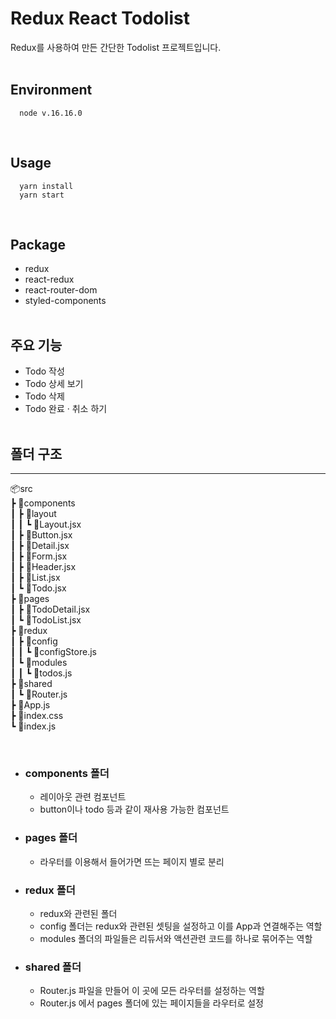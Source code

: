 # Redux React Todolist

Redux를 사용하여 만든 간단한 Todolist 프로젝트입니다.  
<br />

## Environment

```
  node v.16.16.0
```

  <br />

## Usage

```
  yarn install
  yarn start
```

  <br />

## Package

- redux
- react-redux
- react-router-dom
- styled-components  
  <br />

## 주요 기능

- Todo 작성
- Todo 상세 보기
- Todo 삭제
- Todo 완료 · 취소 하기  
  <br />

## 폴더 구조

<hr />

📦src  
 ┣ 📂components  
 ┃ ┣ 📂layout  
 ┃ ┃ ┗ 📜Layout.jsx  
 ┃ ┣ 📜Button.jsx  
 ┃ ┣ 📜Detail.jsx  
 ┃ ┣ 📜Form.jsx  
 ┃ ┣ 📜Header.jsx  
 ┃ ┣ 📜List.jsx  
 ┃ ┗ 📜Todo.jsx  
 ┣ 📂pages  
 ┃ ┣ 📜TodoDetail.jsx  
 ┃ ┗ 📜TodoList.jsx  
 ┣ 📂redux  
 ┃ ┣ 📂config  
 ┃ ┃ ┗ 📜configStore.js  
 ┃ ┗ 📂modules  
 ┃ ┃ ┗ 📜todos.js  
 ┣ 📂shared  
 ┃ ┗ 📜Router.js  
 ┣ 📜App.js  
 ┣ 📜index.css  
 ┗ 📜index.js

 <br />

- ### components 폴더
  - 레이아웃 관련 컴포넌트
  - button이나 todo 등과 같이 재사용 가능한 컴포넌트
- ### pages 폴더
  - 라우터를 이용해서 들어가면 뜨는 페이지 별로 분리
- ### redux 폴더
  - redux와 관련된 폴더
  - config 폴더는 redux와 관련된 셋팅을 설정하고 이를 App과 연결해주는 역할
  - modules 폴더의 파일들은 리듀서와 액션관련 코드를 하나로 묶어주는 역할
- ### shared 폴더
  - Router.js 파일을 만들어 이 곳에 모든 라우터를 설정하는 역할
  - Router.js 에서 pages 폴더에 있는 페이지들을 라우터로 설정
